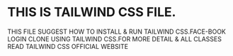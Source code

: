 # THIS IS TAILWIND CSS FILE.

THIS FILE SUGGEST HOW TO INSTALL & RUN TAILWIND CSS.FACE-BOOK LOGIN CLONE USING TAILWIND CSS.FOR MORE DETAIL & ALL CLASSES READ TAILWIND CSS OFFICIAL WEBSITE
